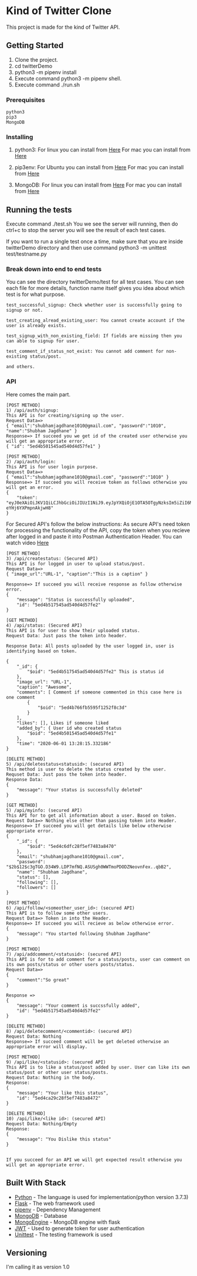 # Kind of Twitter Clone

This project is made for the kind of Twitter API.

## Getting Started

1. Clone the project.
2. cd twitterDemo
3. python3 -m pipenv install
4. Execute command python3 -m pipenv shell.
5. Execute command ./run.sh


### Prerequisites

```
python3
pip3
MongoDB

```

### Installing

1) python3:
For linux you can install from [Here](https://docs.python-guide.org/starting/install3/linux/)
For mac you can install from [Here](https://docs.python-guide.org/starting/install3/osx/)

2) pip3env:
For Ubuntu you can install from [Here](https://linuxize.com/post/how-to-install-pip-on-ubuntu-18.04/)
For mac you can install from [Here](https://evansdianga.com/install-pip-osx/)

3) MongoDB:
For linux you can install from [Here](https://docs.mongodb.com/manual/administration/install-on-linux/)
For mac you can install from [Here](https://docs.mongodb.com/manual/tutorial/install-mongodb-on-os-x/)

## Running the tests

Execute command ./test.sh
You we see the server will running, then do ctrl+c to stop the server you will see the result of each test cases.

If you want to run a single test once a time, make sure that you are inside twitterDemo directory and then use command python3 -m unittest test/testname.py

### Break down into end to end tests
You can see the directory twitterDemo/test for all test cases.
You can see each file for more details, function name itself gives you idea about which test is for what purpose.

```
test_successful_signup: Check whether user is successfully going to signup or not.

test_creating_alread_existing_user: You cannot create account if the user is already exists.

test_signup_with_non_existing_field: If fields are missing then you can able to signup for user.

test_comment_if_status_not_exist: You cannot add comment for non-existing status/post.

and others.

```

### API

Here comes the main part.

```
[POST METHOD]
1) /api/auth/signup: 
This API is for creating/signing up the user.
Request Data=> 
{ "email":"shubhamjagdhane1010@gmail.com", "password":"1010", "name":"Shubham Jagdhane" }
Response=> If succeed you we get id of the created user otherwise you will get an appropriate error.
{ "id": "5ed4b501545ad540d4d57fe1" }

[POST METHOD]
2) /api/auth/login:
This API is for user login purpose.
Request Data=>
{ "email":"shubhamjagdhane1010@gmail.com", "password":"1010" }
Response=> If succeed you will receive token as follows otherwise you will get an error.
{
    "token": "eyJ0eXAiOiJKV1QiLCJhbGciOiJIUzI1NiJ9.eyJpYXQiOjE1OTA5OTgyNzksIm5iZiI6MTU5MDk5ODI3OSwianRpIjoiMWVjZjIzMWUtNGNjMy00ZTY5LTk3MTAtZDY3Y2JhMDMwNmI4IiwiZXhwIjoxNTkxNjAzMDc5LCJpZGVudGl0eSI6IjVlZDRiNTAxNTQ1YWQ1NDBkNGQ1N2ZlMSIsImZyZXNoIjpmYWxzZSwidHlwZSI6ImFjY2VzcyJ9.Uugs7RDBPWpzg9Yqgrse0f_iU-eYHj6YXPmpnAkjwH8"
}
```
For Secured API's follow the below instructions:
As secure API's  need token for processing the functionality of the API, copy the token when you recieve after logged in and paste it into Postman Authentication Header. You can watch video [Here](https://www.youtube.com/watch?v=LKveAwao9HA)

```
[POST METHOD]
3) /api/createstatus: (Secured API)
This API is for logged in user to upload status/post.
Request Data=>
{ "image_url":"URL-1", "caption":"This is a caption" }

Response=> If succeed you will receive response as follow otherwise error.
{
    "message": "Status is successfully uploaded",
    "id": "5ed4b517545ad540d4d57fe2"
}

[GET METHOD]
4) /api/status: (Secured API)
This API is for user to show their uploaded status.
Request Data: Just pass the token into header.

Response Data: All posts uploaded by the user logged in, user is identifying based on token.

{
    "_id": {
        "$oid": "5ed4b517545ad540d4d57fe2" This is status id 
    },
    "image_url": "URL-1",
    "caption": "Awesome",
    "comments": [ Comment if someone commented in this case here is one comment
        {
            "$oid": "5ed4b766fb5595f1252f8c3d" 
        }
    ],
    "likes": [], Likes if someone liked
    "added_by": { User id who created status
        "$oid": "5ed4b501545ad540d4d57fe1"
    },
    "time": "2020-06-01 13:28:15.332186"
}

[DELETE METHOD]
5) /api/deletestatus<statusid>: (secured API)
This method is user to delete the status created by the user.
Requset Data: Just pass the token into header.
Response Data:
{
    "message": "Your status is successfully deleted"
}

[GET METHOD]
5) /api/myinfo: (secured API)
This API for to get all information about a user. Based on token.
Request Data=> Nothing else other than passing token into Header.
Response=> If succeed you will get details like below otherwise appropriate error.
{
    "_id": {
        "$oid": "5ed4c6dfc28f5ef7483a8470"
    },
    "email": "shubhamjagdhane1010@gmail.com",
    "password": "$2b$12$c3gTGO.D34W9.LDP7mfNQ.ASUSgh0WWTmoPDODZNeovnFex..qbB2",
    "name": "Shubham Jagdhane",
    "status": [],
    "following": [],
    "followers": []
}

[POST METHOD]
6) /api/follow/<someother_user_id>: (secured API)
This API is to follow some other users.
Request Data=> Token in into the Header.
Response=> If succeed you will recieve as below otherwise error.
{
    "message": "You started following Shubham Jagdhane"
}

[POST METHOD]
7) /api/addcomment/<statusid>: (secured API)
This API is for to add comment for a status/posts, user can comment on its own posts/status or other users posts/status.
Request Data=> 
{
	"comment":"So great"
}

Response => 
{
    "message": "Your comment is succssfully added",
    "id": "5ed4b517545ad540d4d57fe2"
}

[DELETE METHOD]
8) /api/deletecomment/<commentid>: (secured API)
Request Data: Nothing
Response=> If succeed comment will be get deleted otherwise an appropriate error will display.

[POST METHOD]
9) /api/like/<statusid>: (secured API)
This API is to like a status/post added by user. User can like its own status/post or other user status/posts.
Request Data: Nothing in the body.
Response: 
{
    "message": "Your like this status",
    "id": "5ed4ca29c28f5ef7483a8472"
}

[DELETE METHOD]
10) /api/like/<like id>: (secured API)
Request Data: Nothing/Empty
Response: 
{
    "message": "You Dislike this status"
}


If you succeed for an API we will get expected result otherwise you will get an appropriate error.
```


## Built With Stack

* [Python](https://www.python.org/) - The language is used for implementation(python version 3.7.3)
* [Flask](https://flask.palletsprojects.com/en/1.1.x/) - The web framework used
* [pipenv](https://pypi.org/project/pipenv/) - Dependency Management
* [MongoDB](https://www.mongodb.com/) - Database
* [MongoEngine](http://docs.mongoengine.org/projects/flask-mongoengine/en/latest/) - MongoDB engine with flask
* [JWT](https://jwt.io/) - Used to generate token for user authentication
* [Unittest](https://docs.python.org/2/library/unittest.html) - The testing framework is used

## Versioning
I'm calling it as version 1.0

